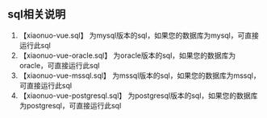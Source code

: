 ## sql相关说明
1. 【xiaonuo-vue.sql】 为mysql版本的sql，如果您的数据库为mysql，可直接运行此sql
2. 【xiaonuo-vue-oracle.sql】 为oracle版本的sql，如果您的数据库为oracle，可直接运行此sql
3. 【xiaonuo-vue-mssql.sql】 为mssql版本的sql，如果您的数据库为mssql，可直接运行此sql
3. 【xiaonuo-vue-postgresql.sql】 为postgresql版本的sql，如果您的数据库为postgresql，可直接运行此sql
